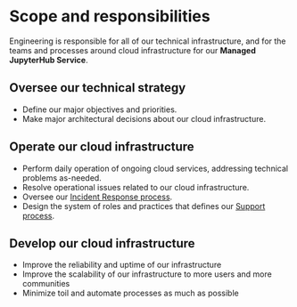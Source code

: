 # Scope and responsibilities

Engineering is responsible for all of our technical infrastructure, and for the teams and processes around cloud infrastructure for our **Managed JupyterHub Service**.

## Oversee our technical strategy

- Define our major objectives and priorities.
- Make major architectural decisions about our cloud infrastructure.

## Operate our cloud infrastructure

- Perform daily operation of ongoing cloud services, addressing technical problems as-needed.
- Resolve operational issues related to our cloud infrastructure.
- Oversee our [Incident Response process](incidents).
- Design the system of roles and practices that defines our [Support process](support:index).

## Develop our cloud infrastructure

- Improve the reliability and uptime of our infrastructure
- Improve the scalability of our infrastructure to more users and more communities
- Minimize toil and automate processes as much as possible
